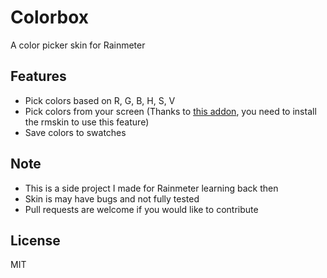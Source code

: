 # Colorbox 
A color picker skin for Rainmeter

## Features
- Pick colors based on R, G, B, H, S, V
- Pick colors from your screen (Thanks to [this addon](https://forum.rainmeter.net/viewtopic.php?f=128&t=4215), you need to install the rmskin to use this feature)
- Save colors to swatches

## Note
- This is a side project I made for Rainmeter learning back then
- Skin is may have bugs and not fully tested
- Pull requests are welcome if you would like to contribute

## License
MIT